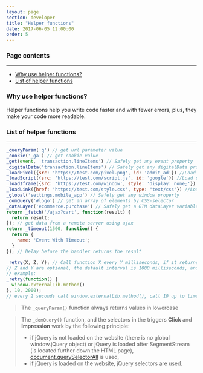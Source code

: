 ```yaml
---
layout: page
section: developer
title: "Helper functions"
date: 2017-06-05 12:00:00
order: 5
---
```


### Page contents
------
<ul class="page-navigation">
  <li><a href="#1">Why use helper functions?</a></li>
  <li><a href="#2">List of helper functions</a></li>
</ul>

### <a name="1"></a>Why use helper functions?
Helper functions help you write code faster and with fewer errors, plus, they make your code more readable.

### <a name="2"></a>List of helper functions
------
```javascript
_queryParam('q') // get url parameter value
_cookie('_ga') // get cookie value
_get(event, 'transaction.lineItems') // Safely get any event property
_digitalData('transaction.lineItems') // Safely get any digitalData property
_loadPixel({src: 'https://test.com/pixel.png', id: 'admit_ad'}) //Load pixel. Any number of attributes is supported
_loadScript({src: 'https://test.com/script.js', id: 'google'}) //Load script. Any number of attributes is supported
_loadIframe({src: 'https://test.com/window', style: 'display: none;'}) //Load iframe. Any number of attributes is supported
_loadLink({href: 'https://test.com/style.css', type: "text/css"}) //Load styles through tag link. Any number of attributes is supported
_global('settings.mobile_app') // Safely get any window property
_domQuery('#logo') // get an array of elements by CSS-selector
_dataLayer('ecommerce.purchase') // Safely get a GTM dataLayer variable
return _fetch('/ajax?cart', function(result) {
  return result;
}); // get data from a remote server using ajax
return _timeout(1500, function() {
  return {
    name: 'Event With Timeout';
  }
}); // Delay before the handler returns the result

_retry(X, Z, Y); // Call function X every Y milliseconds, if it returns an error, try again up to Z times.
// Z and Y are optional, the default interval is 1000 milliseconds, and the default try count is 5
// example:
_retry(function() {
  window.externalLib.method()
}, 10, 2000);
// every 2 seconds call window.externalLib.method(), call 10 up to times if it returns an error.
```

> The `_queryParam()` function always returns values in lowercase

> The `_domQuery()` function, and the selectors in the triggers **Click** and **Impression** work by the following principle:
>  - if jQuery is not loaded on the website (there is no global window.jQuery object) or jQuery is loaded after SegmentStream (is located further down the HTML page), [document.querySelectorAll](https://developer.mozilla.org/en-US/docs/Web/API/Document/querySelectorAll) is used,
>  - if jQuery is loaded on the website, jQuery selectors are used.
